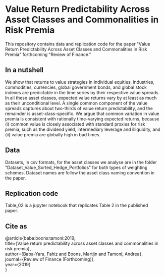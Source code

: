 # Value Return Predictability Across Asset Classes and Commonalities in Risk Premia
This repository contains data and replication code for the paper "Value Return Predictability Across Asset Classes and Commonalities in Risk Premia" forthcoming "Review of Finance."

## In a nutshell
We show that returns to value strategies in individual equities, industries, commodities, currencies, global government bonds, and global stock indexes are predictable in the time series by their respective value spreads. In all these asset classes, expected value returns vary by at least as much as their unconditional level. A single common component of the value spreads captures about two-thirds of value return predictability, and the remainder is asset-class-specific. We argue that common variation in value premia is consistent with rationally time-varying expected returns, because (i) common value is closely associated with standard proxies for risk premia, such as the dividend yield, intermediary leverage and illiquidity, and (ii) value premia are globally high in bad times.

## Data
Datasets, in csv formats, for the asset classes we analyse are in the folder "Dataset_Value_Sorted_Hedge_Portfolios" for both types of weighting schemes. Dataset names are follow the asset class naming convention in the paper. 

## Replication code
Table_02 is a jupyter notebook that replicates Table 2 in the published paper. 

## Cite as 

@article{baba:boons:tamoni:2019,<br/>
  title={Value return predictability across asset classes and commonalities in risk premia},<br/>
  author={Baba-Yara, Fahiz and Boons, Martijn and Tamoni, Andrea},<br/>
  journal={Review of Finance (Forthcoming)},<br/>
  year={2019}<br/>
}  
